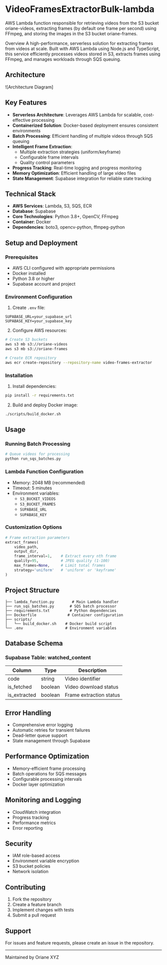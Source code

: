 # VideoFramesExtractorBulk-lambda

AWS Lambda function responsible for retrieving videos from the S3 bucket oriane-videos, extracting frames (by default one frame per second) using FFmpeg, and storing the images in the S3 bucket oriane-frames.

Overview
A high-performance, serverless solution for extracting frames from videos at scale. Built with AWS Lambda using Node.js and TypeScript, this service efficiently processes videos stored in S3, extracts frames using FFmpeg, and manages workloads through SQS queuing.

## Architecture
![Architecture Diagram]

## Key Features
- **Serverless Architecture**: Leverages AWS Lambda for scalable, cost-effective processing
- **Containerized Solution**: Docker-based deployment ensures consistent environments
- **Batch Processing**: Efficient handling of multiple videos through SQS queuing
- **Intelligent Frame Extraction**: 
  - Multiple extraction strategies (uniform/keyframe)
  - Configurable frame intervals
  - Quality control parameters
- **Progress Tracking**: Real-time logging and progress monitoring
- **Memory Optimization**: Efficient handling of large video files
- **State Management**: Supabase integration for reliable state tracking

## Technical Stack
- **AWS Services**: Lambda, S3, SQS, ECR
- **Database**: Supabase
- **Core Technologies**: Python 3.8+, OpenCV, FFmpeg
- **Container**: Docker
- **Dependencies**: boto3, opencv-python, ffmpeg-python

## Setup and Deployment

### Prerequisites
- AWS CLI configured with appropriate permissions
- Docker installed
- Python 3.8 or higher
- Supabase account and project

### Environment Configuration
1. Create `.env` file:
```env
SUPABASE_URL=your_supabase_url
SUPABASE_KEY=your_supabase_key
```

2. Configure AWS resources:
```bash
# Create S3 buckets
aws s3 mb s3://oriane-videos
aws s3 mb s3://oriane-frames

# Create ECR repository
aws ecr create-repository --repository-name video-frames-extractor
```

### Installation
1. Install dependencies:
```bash
pip install -r requirements.txt
```

2. Build and deploy Docker image:
```bash
./scripts/build_docker.sh
```

## Usage

### Running Batch Processing
```python
# Queue videos for processing
python run_sqs_batches.py
```

### Lambda Function Configuration
- Memory: 2048 MB (recommended)
- Timeout: 5 minutes
- Environment variables:
  - `S3_BUCKET_VIDEOS`
  - `S3_BUCKET_FRAMES`
  - `SUPABASE_URL`
  - `SUPABASE_KEY`

### Customization Options
```python
# Frame extraction parameters
extract_frames(
    video_path,
    output_dir,
    frame_interval=1,    # Extract every nth frame
    quality=95,          # JPEG quality (1-100)
    max_frames=None,     # Limit total frames
    strategy='uniform'   # 'uniform' or 'keyframe'
)
```

## Project Structure
```
├── lambda_function.py        # Main Lambda handler
├── run_sqs_batches.py       # SQS batch processor
├── requirements.txt         # Python dependencies
├── Dockerfile              # Container configuration
├── scripts/
│   └── build_docker.sh    # Docker build script
└── .env                   # Environment variables
```

## Database Schema

### Supabase Table: watched_content
| Column       | Type    | Description                    |
|-------------|---------|--------------------------------|
| code        | string  | Video identifier               |
| is_fetched  | boolean | Video download status          |
| is_extracted| boolean | Frame extraction status        |

## Error Handling
- Comprehensive error logging
- Automatic retries for transient failures
- Dead-letter queue support
- State management through Supabase

## Performance Optimization
- Memory-efficient frame processing
- Batch operations for SQS messages
- Configurable processing intervals
- Docker layer optimization

## Monitoring and Logging
- CloudWatch integration
- Progress tracking
- Performance metrics
- Error reporting

## Security
- IAM role-based access
- Environment variable encryption
- S3 bucket policies
- Network isolation

## Contributing
1. Fork the repository
2. Create a feature branch
3. Implement changes with tests
4. Submit a pull request

## Support
For issues and feature requests, please create an issue in the repository.

---
Maintained by Oriane XYZ
